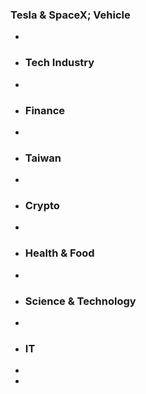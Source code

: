 ### Tesla & SpaceX; Vehicle
-
- ### Tech Industry
-
- ### Finance
-
- ### Taiwan
-
- ### Crypto
-
- ### Health & Food
-
- ### Science & Technology
-
- ### IT
-
-